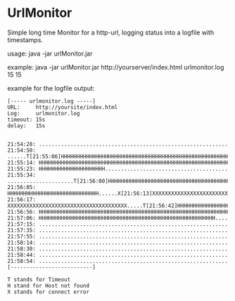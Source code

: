 # UrlMonitor
Simple long time Monitor for a http-url, logging status into a logfile with timestamps.

usage: java -jar urlMonitor.jar <http-url> <logfile> <loop-delay-seconds> <timeout-seconds>

example: java -jar urlMonitor.jar http://yourserver/index.html urlmonitor.log 15 15

example for the logfile output:
```
[----- urlmonitor.log -----]
URL:     http://yoursite/index.html
Log:     urlmonitor.log
timeout: 15s
delay:   15s


21:54:28: ............................................................
21:54:50: ......T[21:55:06]HHHHHHHHHHHHHHHHHHHHHHHHHHHHHHHHHHHHHHHHHHHHHHHHHHHHH
21:55:14: HHHHHHHHHHHHHHHHHHHHHHHHHHHHHHHHHHHHHHHHHHHHHHHHHHHHHHHHHHHH
21:55:23: HHHHHHHHHHHHHHHHHHHHH.......................................
21:55:34: .....................T[21:56:00]HHHHHHHHHHHHHHHHHHHHHHHHHHHHHHHHHHHHHH
21:56:05: HHHHHHHHHHHHHHHHHHHHHHHHHHHHH......X[21:56:13]XXXXXXXXXXXXXXXXXXXXXXXX
21:56:17: XXXXXXXXXXXXXXXXXXXXXXXXXXXXXXXXXXXXXX.....T[21:56:42]HHHHHHHHHHHHHHHH
21:56:56: HHHHHHHHHHHHHHHHHHHHHHHHHHHHHHHHHHHHHHHHHHHHHHHHHHHHHHHHHHHH
21:57:06: HHHHHHHHHHHHHHHHHHHHHHHHHHHHHHHHHHHHHHHHHHHHHHHHHHHHHHHH....
21:57:15: ............................................................
21:57:35: ............................................................
21:57:55: ............................................................
21:58:14: ............................................................
21:58:30: ............................................................
21:58:44: ............................................................
21:58:54: ............................................................
[--------------------------]
 
T stands for Timeout
H stand for Host not found
X stands for connect error
```
 
